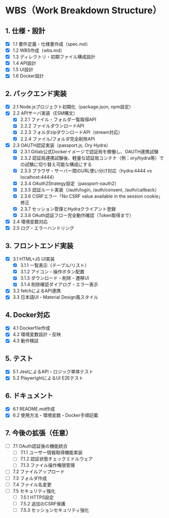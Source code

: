 # WBS（Work Breakdown Structure）

## 1. 仕様・設計
- [x] 1.1 要件定義・仕様書作成（spec.md）
- [x] 1.2 WBS作成（wbs.md）
- [x] 1.3 ディレクトリ・初期ファイル構成設計
- [x] 1.4 API設計
- [x] 1.5 UI設計
- [x] 1.6 Docker設計

## 2. バックエンド実装
- [x] 2.1 Node.jsプロジェクト初期化（package.json, npm設定）
- [x] 2.2 APIサーバ実装（ESM構文）
  - [x] 2.2.1 ファイル・フォルダ一覧取得API
  - [x] 2.2.2 ファイルダウンロードAPI
  - [x] 2.2.3 フォルダzipダウンロードAPI（stream対応）
  - [x] 2.2.4 ファイル/フォルダ完全削除API
- [x] 2.3 OAUTH認証実装（passport.js, Ory Hydra）
  - [x] 2.3.1 Gitlab公式Dockerイメージで認証局を稼働し、OAUTH連携試験
  - [x] 2.3.2 認証局連携試験後、軽量な認証局コンテナ（例：ory/hydra等）での試験に切り替え可能な構成にする
  - [x] 2.3.3 ブラウザ・サーバー間のURL使い分け対応（hydra:4444 vs localhost:4444）
  - [x] 2.3.4 OAuth2Strategy設定（passport-oauth2）
  - [x] 2.3.5 認証ルート実装（/auth/login, /auth/consent, /auth/callback）
  - [x] 2.3.6 CSRFエラー「No CSRF value available in the session cookie」修正
  - [x] 2.3.7 セッション管理とHydraクライアント登録
  - [x] 2.3.8 OAuth認証フロー完全動作確認（Token取得まで）
- [x] 2.4 環境変数対応
- [x] 2.5 ログ・エラーハンドリング

## 3. フロントエンド実装
- [x] 3.1 HTML+JS UI実装
  - [x] 3.1.1 一覧表示（テーブル/リスト）
  - [x] 3.1.2 アイコン・操作ボタン配置
  - [x] 3.1.3 ダウンロード・削除・遷移UI
  - [x] 3.1.4 削除確認ダイアログ・エラー表示
- [x] 3.2 fetchによるAPI連携
- [x] 3.3 日本語UI・Material Design風スタイル

## 4. Docker対応
- [x] 4.1 Dockerfile作成
- [x] 4.2 環境変数設計・反映
- [x] 4.3 動作検証

## 5. テスト
- [x] 5.1 JestによるAPI・ロジック単体テスト
- [x] 5.2 PlaywrightによるUI E2Eテスト

## 6. ドキュメント
- [x] 6.1 README.md作成
- [x] 6.2 使用方法・環境変数・Docker手順記載

## 7. 今後の拡張（任意）
- [ ] 7.1 OAuth認証後の機能統合
  - [ ] 7.1.1 ユーザー情報取得機能実装
  - [ ] 7.1.2 認証状態チェックミドルウェア
  - [ ] 7.1.3 ファイル操作権限管理
- [ ] 7.2 ファイルアップロード
- [ ] 7.3 フォルダ作成
- [ ] 7.4 ファイル名変更
- [ ] 7.5 セキュリティ強化
  - [ ] 7.5.1 HTTPS設定
  - [ ] 7.5.2 追加のCSRF保護
  - [ ] 7.5.3 セッションセキュリティ強化

